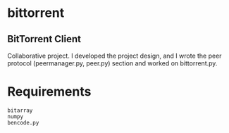 # bittorrent



## BitTorrent Client

Collaborative project. I developed the project design, and I wrote the peer protocol (peermanager.py, peer.py) section and worked on bittorrent.py.

# Requirements

```
bitarray
numpy
bencode.py
```